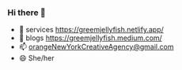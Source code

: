 ### Hi there 👋

<!--
**labradorescence/labradorescence** is a ✨ _special_ ✨ repository because its `README.md` (this file) appears on your GitHub profile.

Here are some ideas to get you started:
-->

- 🌱 services https://greemjellyfish.netlify.app/
- 🔭 blogs https://greemjellyfish.medium.com/
- 📫 orangeNewYorkCreativeAgency@gmail.com
- 😄 She/her
